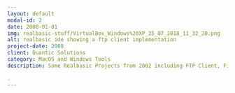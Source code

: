 ```yaml
---
layout: default
modal-id: 2
date: 2008-01-01
img: realbasic-stuff/VirtualBox_Windows%20XP_25_07_2018_11_32_20.png
alt: realbasic ide showing a ftp client implementation
project-date: 2008
client: Quantic Solutions
category: MacOS and Windows Tools
description: Some Realbasic Projects from 2002 including FTP Client, File Compressor, Image Visualization and Chat Messenger.

.
---
```


